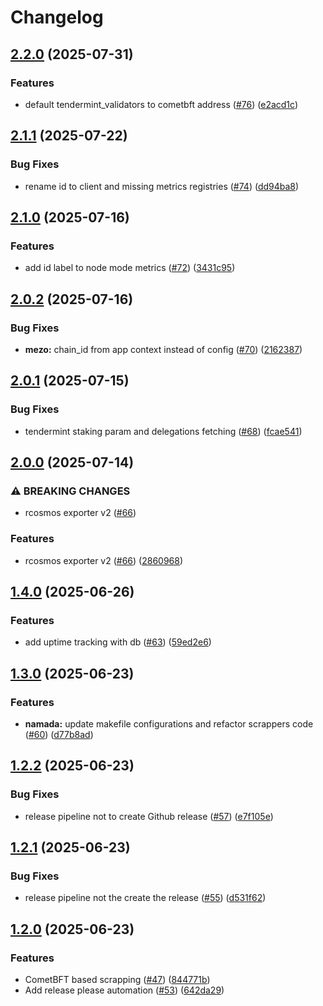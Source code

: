 # Changelog

## [2.2.0](https://github.com/p2p-org/rcosmos-exporter/compare/v2.1.1...v2.2.0) (2025-07-31)


### Features

* default tendermint_validators to cometbft address ([#76](https://github.com/p2p-org/rcosmos-exporter/issues/76)) ([e2acd1c](https://github.com/p2p-org/rcosmos-exporter/commit/e2acd1cce0ddaafa4730ff97ed6cde07c84227b8))

## [2.1.1](https://github.com/p2p-org/rcosmos-exporter/compare/v2.1.0...v2.1.1) (2025-07-22)


### Bug Fixes

* rename id to client and missing metrics registries ([#74](https://github.com/p2p-org/rcosmos-exporter/issues/74)) ([dd94ba8](https://github.com/p2p-org/rcosmos-exporter/commit/dd94ba8f6d6456d5a97f92dc3e4812fca5e29eab))

## [2.1.0](https://github.com/p2p-org/rcosmos-exporter/compare/v2.0.2...v2.1.0) (2025-07-16)


### Features

* add id label to node mode metrics ([#72](https://github.com/p2p-org/rcosmos-exporter/issues/72)) ([3431c95](https://github.com/p2p-org/rcosmos-exporter/commit/3431c9563d12b09edcca794b480e7e721c3a80d4))

## [2.0.2](https://github.com/p2p-org/rcosmos-exporter/compare/v2.0.1...v2.0.2) (2025-07-16)


### Bug Fixes

* **mezo:** chain_id from app context instead of config ([#70](https://github.com/p2p-org/rcosmos-exporter/issues/70)) ([2162387](https://github.com/p2p-org/rcosmos-exporter/commit/2162387822d2647589dfb0024579ba212e69b629))

## [2.0.1](https://github.com/p2p-org/rcosmos-exporter/compare/v2.0.0...v2.0.1) (2025-07-15)


### Bug Fixes

* tendermint staking param and delegations fetching ([#68](https://github.com/p2p-org/rcosmos-exporter/issues/68)) ([fcae541](https://github.com/p2p-org/rcosmos-exporter/commit/fcae54193e2f6b3fa6dba3ed1ee496ff778c1be2))

## [2.0.0](https://github.com/p2p-org/rcosmos-exporter/compare/v1.4.0...v2.0.0) (2025-07-14)


### ⚠ BREAKING CHANGES

* rcosmos exporter v2 ([#66](https://github.com/p2p-org/rcosmos-exporter/issues/66))

### Features

* rcosmos exporter v2 ([#66](https://github.com/p2p-org/rcosmos-exporter/issues/66)) ([2860968](https://github.com/p2p-org/rcosmos-exporter/commit/2860968b23445bb5ab559b684a70e1d213392f93))

## [1.4.0](https://github.com/p2p-org/rcosmos-exporter/compare/v1.3.0...v1.4.0) (2025-06-26)


### Features

* add uptime tracking with db ([#63](https://github.com/p2p-org/rcosmos-exporter/issues/63)) ([59ed2e6](https://github.com/p2p-org/rcosmos-exporter/commit/59ed2e6b97bca419c7d1e4dd2e6187d2fb14c4b8))

## [1.3.0](https://github.com/p2p-org/rcosmos-exporter/compare/v1.2.2...v1.3.0) (2025-06-23)


### Features

* **namada:** update makefile configurations and refactor scrappers code ([#60](https://github.com/p2p-org/rcosmos-exporter/issues/60)) ([d77b8ad](https://github.com/p2p-org/rcosmos-exporter/commit/d77b8add14fb938ef8e37addf6f1dc3a0717aaaa))

## [1.2.2](https://github.com/p2p-org/rcosmos-exporter/compare/v1.2.1...v1.2.2) (2025-06-23)


### Bug Fixes

* release pipeline not to create Github release ([#57](https://github.com/p2p-org/rcosmos-exporter/issues/57)) ([e7f105e](https://github.com/p2p-org/rcosmos-exporter/commit/e7f105e6d3402f2f1a193aefe04aef07ecede9a0))

## [1.2.1](https://github.com/p2p-org/rcosmos-exporter/compare/v1.2.0...v1.2.1) (2025-06-23)


### Bug Fixes

* release pipeline not the create the release ([#55](https://github.com/p2p-org/rcosmos-exporter/issues/55)) ([d531f62](https://github.com/p2p-org/rcosmos-exporter/commit/d531f6238d40bbc30b919956460973886c37cadb))

## [1.2.0](https://github.com/p2p-org/rcosmos-exporter/compare/v1.1.9...v1.2.0) (2025-06-23)


### Features

* CometBFT based scrapping ([#47](https://github.com/p2p-org/rcosmos-exporter/issues/47)) ([844771b](https://github.com/p2p-org/rcosmos-exporter/commit/844771bea07baee1f4b290ea1871bfc121e94549))
* Add release please automation ([#53](https://github.com/p2p-org/rcosmos-exporter/issues/53)) ([642da29](https://github.com/p2p-org/rcosmos-exporter/commit/642da29cd2096c9dc952712b0ad742fe9089e440))
